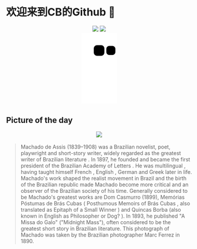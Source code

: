 
# 欢迎来到CB的Github 👋

<div align="center">
  <img height="137px" src="https://github-readme-stats.vercel.app/api?username=SuperCB&show_icons=true&theme=radical" />
  <img height="137px" src="https://github-readme-stats.vercel.app/api/top-langs/?username=SuperCB&hide_title=true&hide_border=true&layout=compact&langs_count=6&text_color=000&icon_color=fff" />
</div>


<div align="center">
    <img src="./contribution-snake/github-contribution-grid-snake.svg" />
</div>



## Picture of the day
<div align="center">
  <img width=400px src="https://upload.wikimedia.org/wikipedia/commons/thumb/e/ef/Machado_de_Assis_by_Marc_Ferrez.jpg/525px-Machado_de_Assis_by_Marc_Ferrez.jpg" />
</div>

>Machado de Assis   (1839–1908) was a Brazilian novelist, poet, playwright and short-story writer, widely regarded as the greatest writer of  Brazilian literature . In 1897, he founded and became the first president of the  Brazilian Academy of Letters . He was  multilingual , having taught himself  French ,  English ,  German  and  Greek  later in life. Machado's work shaped the realist movement in Brazil and the birth of the Brazilian republic made Machado become more critical and an observer of the Brazilian society of his time. Generally considered to be Machado's greatest works are  Dom Casmurro  (1899),  Memórias Póstumas de Brás Cubas  ( Posthumous Memoirs of Brás Cubas , also translated as  Epitaph of a Small Winner ) and  Quincas Borba  (also known in English as  Philosopher or Dog? ). In 1893, he published "A Missa do Galo" ("Midnight Mass"), often considered to be the greatest short story in Brazilian literature. This photograph of Machado was taken by the Brazilian photographer  Marc Ferrez  in 1890.


